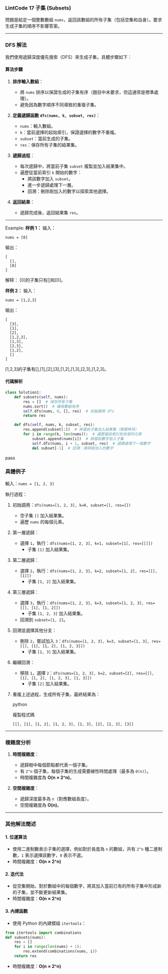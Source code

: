
### **LintCode 17 子集 (Subsets)**

問題是給定一個整數數組 `nums`，返回該數組的所有子集（包括空集和自身）。要求生成子集的順序不影響答案。

---

### **DFS 解法**

我們使用遞歸深度優先搜索（DFS）來生成子集，具體步驟如下：

#### **算法步驟**

1. **排序輸入數組**：
    
    - 將 `nums` 排序以保證生成的子集有序（題目中未要求，但這通常是標準處理）。
    - 避免因為數字順序不同導致的重複子集。
2. **定義遞歸函數 `dfs(nums, k, subset, res)`**：
    
    - `nums`：輸入數組。
    - `k`：當前選擇的起始索引，保證選擇的數字不重複。
    - `subset`：當前生成的子集。
    - `res`：保存所有子集的結果集。
3. **遞歸過程**：
    
    - 每次遞歸中，將當前子集 `subset` 複製並加入結果集中。
    - 遍歷從當前索引 `k` 開始的數字：
        - 將該數字加入 `subset`。
        - 進一步遞歸處理下一層。
        - 回溯：刪除剛加入的數字以探索其他選擇。
4. **返回結果**：
    
    - 遞歸完成後，返回結果集 `res`。

---

Example:
**样例 1：**
输入：
```
nums = [0] 
```
输出：
```
[ 
  [], 
  [0] 
] 
```
解释：
[0]的子集只有[]和[0]。

**样例 2：**
输入：
```
nums = [1,2,3] 
```
输出：
```
[ 
  [3], 
  [1], 
  [2], 
  [1,2,3], 
  [1,3], 
  [2,3], 
  [1,2], 
  [] 
] 
```
[1,2,3]的子集有[],[1],[2],[3],[1,2],[1,3],[2,3],[1,2,3]。

#### **代碼解析**

```python
class Solution1:
    def subsets(self, nums):
        res = []  # 保存所有子集
        nums.sort()  # 確保數組有序
        self.dfs(nums, 0, [], res)  # 初始調用 dfs
        return res

    def dfs(self, nums, k, subset, res):
        res.append(subset[:])  # 將當前子集加入結果集（需要拷貝）
        for i in range(k, len(nums)):  # 遍歷當前索引到末尾的元素
            subset.append(nums[i])  # 將當前數字加入子集
            self.dfs(nums, i + 1, subset, res)  # 遞歸處理下一個數字
            del subset[-1]  # 回溯：移除剛加入的數字

```
pass

### **具體例子**

輸入：`nums = [1, 2, 3]`

執行過程：

1. 初始調用：`dfs(nums=[1, 2, 3], k=0, subset=[], res=[])`
    
    - 空子集 `[]` 加入結果集。
    - 遍歷 `nums` 的每個元素。
2. 第一層遞歸：
    
    - 選擇 `1`，執行：`dfs(nums=[1, 2, 3], k=1, subset=[1], res=[[]])`
        - 子集 `[1]` 加入結果集。
3. 第二層遞歸：
    
    - 選擇 `2`，執行：`dfs(nums=[1, 2, 3], k=2, subset=[1, 2], res=[[], [1]])`
        - 子集 `[1, 2]` 加入結果集。
4. 第三層遞歸：
    
    - 選擇 `3`，執行：`dfs(nums=[1, 2, 3], k=3, subset=[1, 2, 3], res=[[], [1], [1, 2]])`
        - 子集 `[1, 2, 3]` 加入結果集。
    - 回溯到 `subset=[1, 2]`。
5. 回溯並選擇其他分支：
    
    - 刪除 `2`，嘗試加入 `3`：`dfs(nums=[1, 2, 3], k=3, subset=[1, 3], res=[[], [1], [1, 2], [1, 2, 3]])`
        - 子集 `[1, 3]` 加入結果集。
6. 繼續回溯：
    
    - 移除 `1`，選擇 `2`：`dfs(nums=[1, 2, 3], k=2, subset=[2], res=[[], [1], [1, 2], [1, 2, 3], [1, 3]])`
        - 子集 `[2]` 加入結果集。
7. 重複上述過程，生成所有子集，最終結果為：
    
    python
    
    複製程式碼
    
    `[[], [1], [1, 2], [1, 2, 3], [1, 3], [2], [2, 3], [3]]`
    

---

### **複雜度分析**

1. **時間複雜度**：
    
    - 遞歸樹中每個節點都代表一個子集。
    - 有 `2^n` 個子集，每個子集的生成需要線性時間處理（最多為 `O(n)`）。
    - 時間複雜度為 **O(n × 2^n)**。
2. **空間複雜度**：
    
    - 遞歸深度最多為 `n`（對應數組長度）。
    - 空間複雜度為 **O(n)**。

---

### **其他解法簡述**

#### 1. **位運算法**

- 使用二進制數表示子集的選擇，例如對於長度為 `n` 的數組，共有 `2^n` 種二進制數，`1` 表示選擇該數字，`0` 表示不選。
- 時間複雜度：**O(n × 2^n)**

#### 2. **迭代法**

- 從空集開始，對於數組中的每個數字，將其加入當前已有的所有子集中形成新的子集，並不斷更新結果集。
- 時間複雜度：**O(n × 2^n)**

#### 3. **內建函數**

- 使用 Python 的內建模組 `itertools`：
    
```python
from itertools import combinations
def subsets(nums):
    res = []
    for i in range(len(nums) + 1):
        res.extend(combinations(nums, i))
    return res

```
    
- 時間複雜度：**O(n × 2^n)**